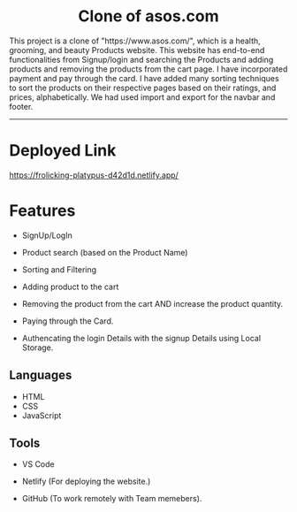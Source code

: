 <h1 align="center">Clone of asos.com</h1>
This project is a clone of "https://www.asos.com/", which is a health, grooming, and beauty Products website.
This website has end-to-end functionalities from Signup/login and searching the Products and adding products and removing the products from the cart page. I have incorporated payment and pay through the card. I have added many sorting techniques to sort the products on their respective pages based on their ratings, and prices, alphabetically. We had used import and export for the navbar and footer.
<hr>

# Deployed Link

https://frolicking-platypus-d42d1d.netlify.app/

# Features

* SignUp/LogIn
 
* Product search (based on the Product Name)

* Sorting and Filtering

* Adding product to the cart 

* Removing  the product from the cart AND  increase the product quantity.

* Paying through the Card. 

* Authencating the login Details with the signup Details using Local Storage.

## Languages

* HTML
* CSS
* JavaScript

## Tools

* VS Code

* Netlify (For deploying the website.)

* GitHub (To work remotely with Team memebers).
